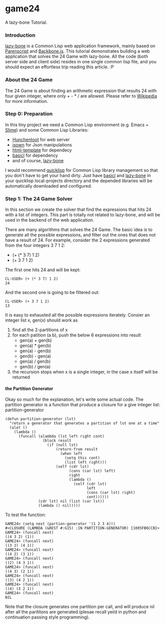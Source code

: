 game24
======

A lazy-bone Tutorial.

### Introduction

[lazy-bone](https://github.com/breakds/lazy-bone) is a Common Lisp web application framework, mainly based on [Parenscript](http://common-lisp.net/project/parenscript/) and [Backbone.js](http://backbonejs.org/). This tutorial demonstrates building a web application that solves the 24 Game with lazy-bone. All the code (both server side and client side) resides in one single common lisp file, and you should expect an effortless trip reading this article. :P

### About the 24 Game

The 24 Game is about finding an arithmetic expression that results 24 with four given integer, where only + - * / are allowed. Please refer to [Wikipedia](http://en.wikipedia.org/wiki/24_Game) for more information.

### Step 0: Preparation

In this tiny project we need a Common Lisp environment (e.g. Emacs + [Slime](http://common-lisp.net/project/slime/)) and some Common Lisp Libraries:

* [Hunchentoot](http://weitz.de/hunchentoot/) for web server
* [jsown](https://github.com/madnificent/jsown) for Json manipulations
* [html-template](http://weitz.de/html-template/) for dependecy 
* [basicl](https://github.com/breakds/basicl) for dependency
* and of course, [lazy-bone](https://github.com/breakds/lazy-bone)

I would recommend [quicklisp](http://www.quicklisp.org/beta/) for Common Lisp library management so that you don't have to get your hand dirty. Just have [basicl](https://github.com/breakds/basicl) and [lazy-bone](https://github.com/breakds/lazy-bone) in your quicklisp local-projects directory and the depended libraries will be automatically downloaded and configured.


### Step 1: The 24 Game Solver

In this section we create the solver that find the expressions that hits 24 with a list of integers. This part is totally not related to lazy-bone, and will be used in the backend of the web application.

There are many algorithms that solves the 24 Game. The basic idea is to generate all the possible expressions, and filter out the ones that does not have a result of 24. For example, consider the 2 expressions generated from the four integers 3 7 1 2:

* (+ (* 3 7) 1 2)
* (+ 3 7 1 2)

The first one hits 24 and will be kept:
```common-lisp
CL-USER> (+ (* 3 7) 1 2)
24
```

And the second one is going to be filtered out:
```common-lisp
CL-USER> (+ 3 7 1 2)
13
```
It is easy to exhausted all the possible expressions iterately. Consier an integer list x, gen(x) should work as 

1. find all the 2-partitions of x
2. for each patition (a b), push the below 6 expressions into result
   * gen(a) + gen(b)
   * gen(a) * gen(b)
   * gen(a) - gen(b)
   * gen(b) - gen(a)
   * gen(a) / gen(b)
   * gen(b) / gen(a)
3. the recursion stops when x is a single integer, in the case x itself will be returned


#### the Partition Generator

Okay so much for the explanation, let's write some actual code. The partition generator is a function that produce a closure for a give integer list: partition-generator
```common-lisp
(defun partition-generator (lst)
  "return a generator that generates a partition of lst one at a time"
  (alet ()
    (lambda ()
      (funcall (alambda (lst left right cont)
                 (block result
                   (if (null lst)
                       (return-from result
                         (when left
                           (setq this cont)
                           (list left right)))
                       (self (cdr lst)
                             (cons (car lst) left)
                             right
                             (lambda ()
                               (self (cdr lst)
                                     left
                                     (cons (car lst) right)
                                     cont))))))
               (cdr lst) nil (list (car lst)) 
               (lambda () nil)))))
```

To test the function:

```common-lisp
GAME24> (setq next (partion-generator '(1 2 3 4)))
#<CLOSURE (LAMBDA (&REST #:G15) :IN PARTITION-GENERATOR) {1005FB6CCB}>
GAME24> (funcall next)
((4 3 2) (1))
GAME24> (funcall next)
((3 2) (4 1))
GAME24> (funcall next)
((4 2) (3 1))
GAME24> (funcall next)
((2) (4 3 1))
GAME24> (funcall next)
((4 3) (2 1))
GAME24> (funcall next)
((3) (4 2 1))
GAME24> (funcall next)
((4) (3 2 1))
GAME24> (funcall next)
NIL
```
Note that the closure generates one partition per call, and will produce nil after all the parititons are generated (plesae recall yeild in python and continuation passing style programming).
